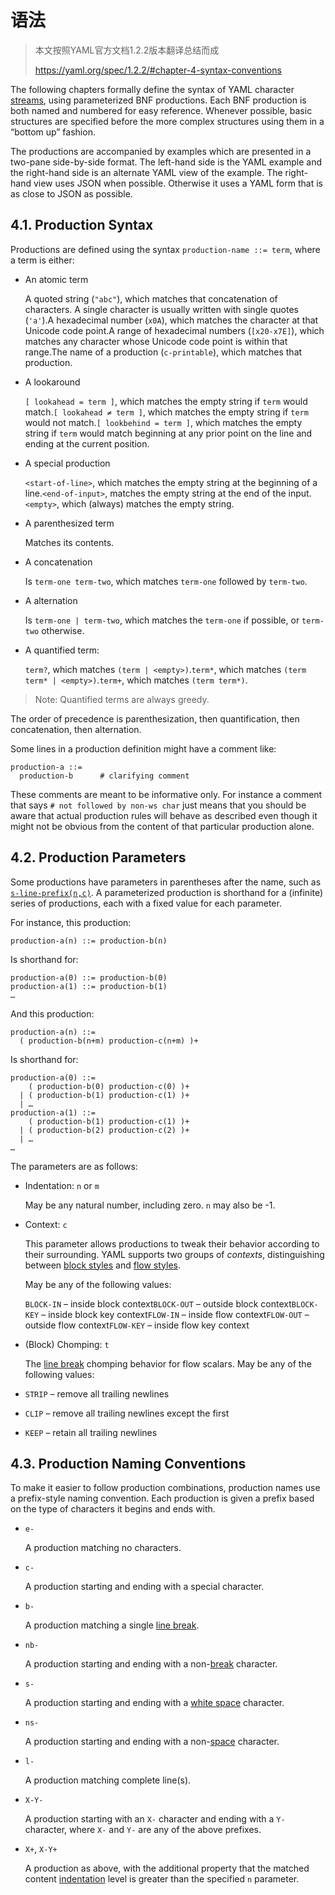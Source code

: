 # 语法

> 本文按照YAML官方文档1.2.2版本翻译总结而成
>
> https://yaml.org/spec/1.2.2/#chapter-4-syntax-conventions

The following chapters formally define the syntax of YAML character [streams](https://yaml.org/spec/1.2.2/#streams), using parameterized BNF productions. Each BNF production is both named and numbered for easy reference. Whenever possible, basic structures are specified before the more complex structures using them in a “bottom up” fashion.

The productions are accompanied by examples which are presented in a two-pane side-by-side format. The left-hand side is the YAML example and the right-hand side is an alternate YAML view of the example. The right-hand view uses JSON when possible. Otherwise it uses a YAML form that is as close to JSON as possible.

## 4.1. Production Syntax

Productions are defined using the syntax `production-name ::= term`, where a term is either:

- An atomic term

  A quoted string (`"abc"`), which matches that concatenation of characters. A single character is usually written with single quotes (`'a'`).A hexadecimal number (`x0A`), which matches the character at that Unicode code point.A range of hexadecimal numbers (`[x20-x7E]`), which matches any character whose Unicode code point is within that range.The name of a production (`c-printable`), which matches that production.

- A lookaround

  `[ lookahead = term ]`, which matches the empty string if `term` would match.`[ lookahead ≠ term ]`, which matches the empty string if `term` would not match.`[ lookbehind = term ]`, which matches the empty string if `term` would match beginning at any prior point on the line and ending at the current position.

- A special production

  `<start-of-line>`, which matches the empty string at the beginning of a line.`<end-of-input>`, matches the empty string at the end of the input.`<empty>`, which (always) matches the empty string.

- A parenthesized term

  Matches its contents.

- A concatenation

  Is `term-one term-two`, which matches `term-one` followed by `term-two`.

- A alternation

  Is `term-one | term-two`, which matches the `term-one` if possible, or `term-two` otherwise.

- A quantified term:

  `term?`, which matches `(term | <empty>)`.`term*`, which matches `(term term* | <empty>)`.`term+`, which matches `(term term*)`.

> Note: Quantified terms are always greedy.

The order of precedence is parenthesization, then quantification, then concatenation, then alternation.

Some lines in a production definition might have a comment like:

```
production-a ::=
  production-b      # clarifying comment
```

These comments are meant to be informative only. For instance a comment that says `# not followed by non-ws char` just means that you should be aware that actual production rules will behave as described even though it might not be obvious from the content of that particular production alone.

## 4.2. Production Parameters

Some productions have parameters in parentheses after the name, such as [`s-line-prefix(n,c)`](https://yaml.org/spec/1.2.2/#rule-s-line-prefix). A parameterized production is shorthand for a (infinite) series of productions, each with a fixed value for each parameter.

For instance, this production:

```
production-a(n) ::= production-b(n)
```

Is shorthand for:

```
production-a(0) ::= production-b(0)
production-a(1) ::= production-b(1)
…
```

And this production:

```
production-a(n) ::=
  ( production-b(n+m) production-c(n+m) )+
```

Is shorthand for:

```
production-a(0) ::=
    ( production-b(0) production-c(0) )+
  | ( production-b(1) production-c(1) )+
  | …
production-a(1) ::=
    ( production-b(1) production-c(1) )+
  | ( production-b(2) production-c(2) )+
  | …
…
```

The parameters are as follows:

- Indentation: `n` or `m`

  May be any natural number, including zero. `n` may also be -1.

- Context: `c`

  This parameter allows productions to tweak their behavior according to their surrounding. YAML supports two groups of *contexts*, distinguishing between [block styles](https://yaml.org/spec/1.2.2/#block-style-productions) and [flow styles](https://yaml.org/spec/1.2.2/#flow-style-productions).

  May be any of the following values:

  `BLOCK-IN` – inside block context`BLOCK-OUT` – outside block context`BLOCK-KEY` – inside block key context`FLOW-IN` – inside flow context`FLOW-OUT` – outside flow context`FLOW-KEY` – inside flow key context

- (Block) Chomping: `t`

  The [line break](https://yaml.org/spec/1.2.2/#line-break-characters) chomping behavior for flow scalars. May be any of the following values:

- `STRIP` – remove all trailing newlines
- `CLIP` – remove all trailing newlines except the first
- `KEEP` – retain all trailing newlines

## 4.3. Production Naming Conventions

To make it easier to follow production combinations, production names use a prefix-style naming convention. Each production is given a prefix based on the type of characters it begins and ends with.

- `e-`

  A production matching no characters.

- `c-`

  A production starting and ending with a special character.

- `b-`

  A production matching a single [line break](https://yaml.org/spec/1.2.2/#line-break-characters).

- `nb-`

  A production starting and ending with a non-[break](https://yaml.org/spec/1.2.2/#line-break-characters) character.

- `s-`

  A production starting and ending with a [white space](https://yaml.org/spec/1.2.2/#white-space-characters) character.

- `ns-`

  A production starting and ending with a non-[space](https://yaml.org/spec/1.2.2/#white-space-characters) character.

- `l-`

  A production matching complete line(s).

- `X-Y-`

  A production starting with an `X-` character and ending with a `Y-` character, where `X-` and `Y-` are any of the above prefixes.

- `X+`, `X-Y+`

  A production as above, with the additional property that the matched content [indentation](https://yaml.org/spec/1.2.2/#indentation-spaces) level is greater than the specified `n` parameter.